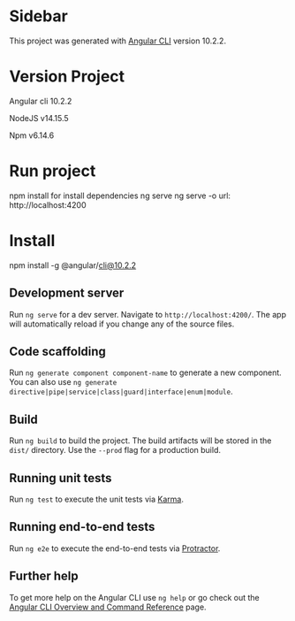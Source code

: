 # Sidebar

This project was generated with [Angular CLI](https://github.com/angular/angular-cli) version 10.2.2.

# Version Project 

Angular cli 10.2.2

NodeJS v14.15.5

Npm v6.14.6

# Run project
npm install for install dependencies
ng serve
ng serve -o 
url: http://localhost:4200

# Install
npm install -g @angular/cli@10.2.2

## Development server

Run `ng serve` for a dev server. Navigate to `http://localhost:4200/`. The app will automatically reload if you change any of the source files.

## Code scaffolding

Run `ng generate component component-name` to generate a new component. You can also use `ng generate directive|pipe|service|class|guard|interface|enum|module`.

## Build

Run `ng build` to build the project. The build artifacts will be stored in the `dist/` directory. Use the `--prod` flag for a production build.

## Running unit tests

Run `ng test` to execute the unit tests via [Karma](https://karma-runner.github.io).

## Running end-to-end tests

Run `ng e2e` to execute the end-to-end tests via [Protractor](http://www.protractortest.org/).

## Further help

To get more help on the Angular CLI use `ng help` or go check out the [Angular CLI Overview and Command Reference](https://angular.io/cli) page.
